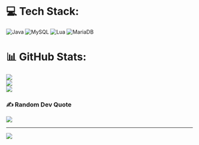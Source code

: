 
# 💻 Tech Stack:
![Java](https://img.shields.io/badge/java-%23ED8B00.svg?style=plastic&logo=openjdk&logoColor=white) ![MySQL](https://img.shields.io/badge/mysql-4479A1.svg?style=plastic&logo=mysql&logoColor=white) ![Lua](https://img.shields.io/badge/lua-%232C2D72.svg?style=plastic&logo=lua&logoColor=white) ![MariaDB](https://img.shields.io/badge/MariaDB-003545?style=plastic&logo=mariadb&logoColor=white)
# 📊 GitHub Stats:
![](https://github-readme-stats.vercel.app/api?username=dosenfxtter&theme=dark&hide_border=true&include_all_commits=true&count_private=false)<br/>
![](https://github-readme-streak-stats.herokuapp.com/?user=dosenfxtter&theme=dark&hide_border=true)<br/>
![](https://github-readme-stats.vercel.app/api/top-langs/?username=dosenfxtter&theme=dark&hide_border=true&include_all_commits=true&count_private=false&layout=compact)

### ✍️ Random Dev Quote
![](https://quotes-github-readme.vercel.app/api?type=horizontal&theme=dark)

---
[![](https://visitcount.itsvg.in/api?id=dosenfxtter&icon=5&color=12)](https://visitcount.itsvg.in)

<!-- Proudly created with GPRM ( https://gprm.itsvg.in ) -->
